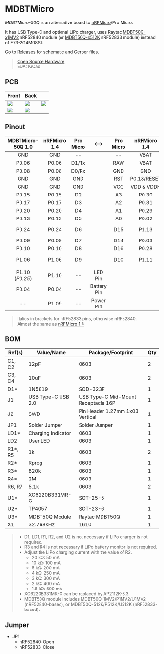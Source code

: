 # MDBTMicro
*MDBTMicro-50Q* is an alternative board to [nRFMicro](https://github.com/joric/nrfmicro)/Pro Micro.

It has USB Type-C and optional LiPo charger, uses Raytac [MDBT50Q-*x*1MV2](https://www.raytac.com/product/ins.php?index_id=24) nRF52840 module (or [MDBT50Q-*x*512K](https://www.raytac.com/product/ins.php?index_id=95) nRF52833 module) instead of E73-2G4M08S1.

Go to [Releases](https://github.com/ziteh/mdbt-micro/releases) for schematic and Gerber files.

> [Open Source Hardware](https://www.oshwa.org/definition/)  
> EDA: KiCad  

## PCB
|Front|Back||
|-|-|-|
|![](https://i.imgur.com/vU0cJXY.png)|![](https://i.imgur.com/LKdSV8U.png)|![](https://i.imgur.com/cjWIEYT.png)|
|![](https://i.imgur.com/ycEjVHy.jpg)|![](https://i.imgur.com/NIKhj7s.jpg)||

## Pinout
| MDBTMicro-50Q 1.0 | nRFMicro 1.4 | Pro Micro |    <-->     | Pro Micro | nRFMicro 1.4 | MDBTMicro-50Q 1.0 |
| :---------------: | :----------: | :-------: | :---------: | :-------: | :----------: | :---------------: |
|        GND        |     GND      |    --     |             |    --     |     VBAT     |       VBAT        |
|       P0.06       |    P0.06     |   D1/Tx   |             |    RAW    |     VBAT     |    VBUS (USB)     |
|       P0.08       |    P0.08     |   D0/Rx   |             |    GND    |     GND      |        GND        |
|        GND        |     GND      |    GND    |             |    RST    | P0.18/RESET  |    P0.18/RESET    |
|        GND        |     GND      |    GND    |             |    VCC    |  VDD & VDDH  |    VDD & VDDH     |
|       P0.15       |    P0.15     |    D2     |             |    A3     |    P0.30     |       P0.30       |
|       P0.17       |    P0.17     |    D3     |             |    A2     |    P0.31     |       P0.31       |
|       P0.20       |    P0.20     |    D4     |             |    A1     |    P0.29     |       P0.29       |
|       P0.13       |    P0.13     |    D5     |             |    A0     |    P0.02     |       P0.02       |
|       P0.24       |    P0.24     |    D6     |             |    D15    |    P1.13     |  P1.13 (*P1.05*)  |
|       P0.09       |    P0.09     |    D7     |             |    D14    |    P0.03     |       P0.03       |
|       P0.10       |    P0.10     |    D8     |             |    D16    |    P0.28     |       P0.28       |
|       P1.06       |    P1.06     |    D9     |             |    D10    |    P1.11     |  P1.11 (*P1.04*)  |
|                   |              |           |             |           |              |                   |
|  P1.10 (*P0.25*)  |    P1.10     |    --     |   LED Pin   |           |              |                   |
|       P0.04       |    P0.04     |    --     | Battery Pin |           |              |                   |
|         --        |    P1.09     |    --     |  Power Pin  |           |              |                   |

> Italics in brackets for nRF52833 pins, otherwise nRF52840.  
> Almost the same as [nRFMicro 1.4](https://github.com/joric/nrfmicro/releases/tag/1.4)

## BOM
| Ref(s)   | Value/Name         | Package/Footprint                   | Qty |
| -------- | ------------------ | ----------------------------------- | --- |
| C1, C2   | 12pF               | 0603                                | 2   |
| C3, C4   | 10uF               | 0603                                | 2   |
| D1\*     | 1N5819             | SOD-323F                            | 1   |
| J1       | USB Type-C USB 2.0 | USB Type-C Mid-Mount Receptacle 16P | 1   |
| J2       | SWD                | Pin Header 1.27mm 1x03 Vertical     | 1   |
| JP1      | Solder Jumper      | Solder Jumper                       | 1   |
| LD1\*    | Charging Indicator | 0603                                | 1   |
| LD2      | User LED           | 0603                                | 1   |
| R1\*, R5 | 1k                 | 0603                                | 2   |
| R2\*     | Rprog              | 0603                                | 1   |
| R3\*     | 820k               | 0603                                | 1   |
| R4\*     | 2M                 | 0603                                | 1   |
| R6, R7   | 5.1k               | 0603                                | 2   |
| U1\*     | XC6220B331MR-G     | SOT-25-5                            | 1   |
| U2\*     | TP4057             | SOT-23-6                            | 1   |
| U3\*     | MDBT50Q Module     | Raytac MDBT50Q                      | 1   |
| X1       | 32.768kHz          | 1610                                | 1   |

> - D1, LD1, R1, R2, and U2 is not necessary if LiPo charger is not required. 
> - R3 and R4 is not necessary if LiPo battery monitor is not required.
> - Adjust the LiPo charging current with the value of R2.
>   - 20 kΩ: 50 mA
>   - 10 kΩ: 100 mA
>   - 5 kΩ: 200 mA
>   - 4 kΩ: 250 mA
>   - 3 kΩ: 300 mA
>   - 2 kΩ: 400 mA
>   - 1.6 kΩ: 500 mA 
> - XC6220B331MR-G can be replaced by AP2112K-3.3.
> - MDBT50Q module includes MDBT50Q-1MV2/P1MV2/U1MV2 (nRF52840-based), or MDBT50Q-512K/P512K/U512K (nRF52833-based).

## Jumper
- JP1
  - nRF52840: Open
  - nRF52833: Close
